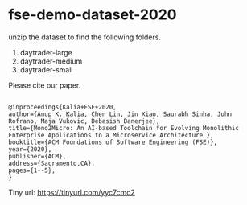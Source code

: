 # fse-demo-dataset-2020

unzip the dataset to find the following folders.

1. daytrader-large
2. daytrader-medium
3. daytrader-small

Please cite our paper.

```

@inproceedings{Kalia+FSE+2020,
author={Anup K. Kalia, Chen Lin, Jin Xiao, Saurabh Sinha, John Rofrano, Maja Vukovic, Debasish Banerjee},
title={Mono2Micro: An AI-based Toolchain for Evolving Monolithic Enterprise Applications to a Microservice Architecture },
booktitle={ACM Foundations of Software Engineering (FSE)},
year={2020},
publisher={ACM},
address={Sacramento,CA},
pages={1--5},
}

```

Tiny url: https://tinyurl.com/yyc7cmo2
